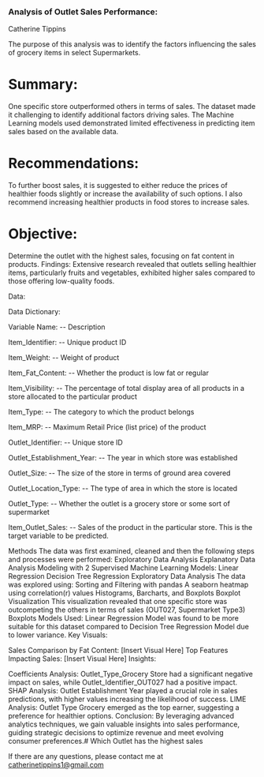 ### Analysis of Outlet Sales Performance:

Catherine Tippins

The purpose of this analysis was to identify the factors influencing the sales of  grocery items in select Supermarkets.

# Summary:
One specific store outperformed others in terms of sales.
The dataset made it challenging to identify additional factors driving sales.
The Machine Learning models used demonstrated limited effectiveness in predicting item sales based on the available data.

# Recommendations: 
To further boost sales, it is suggested to either reduce the prices of healthier foods slightly or increase the availability of such options. I also recommend increasing healthier products in food stores to increase sales.

# Objective: 
Determine the outlet with the highest sales, focusing on fat content in products.
Findings: Extensive research revealed that outlets selling healthier items, particularly fruits and vegetables, exhibited higher sales compared to those offering low-quality foods.

Data:

Data Dictionary:

Variable Name: -- Description

Item_Identifier: -- Unique product ID

Item_Weight: -- Weight of product

Item_Fat_Content: -- Whether the product is low fat or regular

Item_Visibility: -- The percentage of total display area of all products in a store allocated to the particular product

Item_Type: -- The category to which the product belongs

Item_MRP: -- Maximum Retail Price (list price) of the product

Outlet_Identifier: -- Unique store ID

Outlet_Establishment_Year: -- The year in which store was established

Outlet_Size: -- The size of the store in terms of ground area covered

Outlet_Location_Type: -- The type of area in which the store is located

Outlet_Type: -- Whether the outlet is a grocery store or some sort of supermarket

Item_Outlet_Sales: -- Sales of the product in the particular store. This is the target variable to be predicted.

Methods
The data was first examined, cleaned and then the following steps and processes were performed:
Exploratory Data Analysis
Explanatory Data Analysis
Modeling with 2 Supervised Machine Learning Models:
Linear Regression
Decision Tree Regression
Exploratory Data Analysis
The data was explored using:
Sorting and Filtering with pandas
A seaborn heatmap using correlation(r) values
Histograms, Barcharts, and Boxplots
Boxplot Visualization
This visualization revealed that one specific store was outcompeting the others in terms of sales (OUT027, Supermarket Type3)
Boxplots
Models Used: Linear Regression Model was found to be more suitable for this dataset compared to Decision Tree Regression Model due to lower variance.
Key Visuals:

Sales Comparison by Fat Content:
[Insert Visual Here]
Top Features Impacting Sales:
[Insert Visual Here]
Insights:

Coefficients Analysis: Outlet_Type_Grocery Store had a significant negative impact on sales, while Outlet_Identifier_OUT027 had a positive impact.
SHAP Analysis: Outlet Establishment Year played a crucial role in sales predictions, with higher values increasing the likelihood of success.
LIME Analysis: Outlet Type Grocery emerged as the top earner, suggesting a preference for healthier options.
Conclusion:
By leveraging advanced analytics techniques, we gain valuable insights into sales performance, guiding strategic decisions to optimize revenue and meet evolving consumer preferences.# Which Outlet has the highest sales

If there are any questions, please contact me at catherinetippins1@gmail.com

